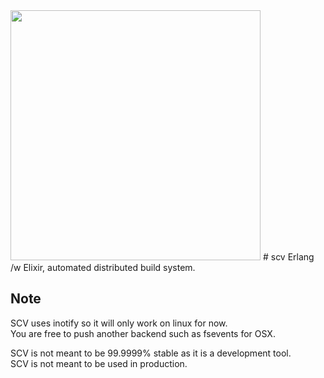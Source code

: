 <img src="http://i.imgur.com/AJLbnwu.jpg" width="400" height="400" />
# scv
Erlang /w Elixir, automated distributed build system.



## Note

SCV uses inotify so it will only work on linux for now.  
You are free to push another backend such as fsevents for OSX.  


SCV is not meant to be 99.9999% stable as it is a development tool.  
SCV is not meant to be used in production.
